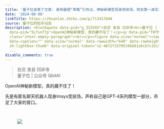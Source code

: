 ```yaml
---
title: '量子位发表了文章: 奥特曼晒“草莓”引热议，神秘新模型现身竞技场，网友第一波实测来了'
date: '2024-08-08'
linkTitle: https://zhuanlan.zhihu.com/p/713417848
source: 量子位的知乎动态
description: <blockquote data-pid="g_332VXU">白交 发自 凹非寺<br>量子位 | 公众号 QbitAI</blockquote><p
  data-pid="5LfunT7p">OpenAI神秘新模型，真的藏不住了！</p><p data-pid="T0fMvjPG">先是有匿名聊天机器人现身lmsys竞技场，声称自己是GPT-4系列模型一部分，吊足了大家的胃口。</p><p
  class="ztext-empty-paragraph"><br></p><figure data-size="normal"><img src="https://pic3.zhimg.com/v2-4072f3370534bb91a9cb7c32c5096e5a.jpg"
  data-caption="" data-size="normal" data-rawwidth="640" data-rawheight="396" class="origin_image
  zh-lightbox-thumb" data-original-token="v2-4072f3370534bb91a9cb7c32c5096e5a" referrerpolicy="no-referrer"></fig
  ...
disable_comments: true
---
```

<blockquote data-pid="g_332VXU">白交 发自 凹非寺<br>量子位 | 公众号 QbitAI</blockquote><p data-pid="5LfunT7p">OpenAI神秘新模型，真的藏不住了！</p><p data-pid="T0fMvjPG">先是有匿名聊天机器人现身lmsys竞技场，声称自己是GPT-4系列模型一部分，吊足了大家的胃口。</p><p class="ztext-empty-paragraph"><br></p><figure data-size="normal"><img src="https://pic3.zhimg.com/v2-4072f3370534bb91a9cb7c32c5096e5a.jpg" data-caption="" data-size="normal" data-rawwidth="640" data-rawheight="396" class="origin_image zh-lightbox-thumb" data-original-token="v2-4072f3370534bb91a9cb7c32c5096e5a" referrerpolicy="no-referrer"></fig ...